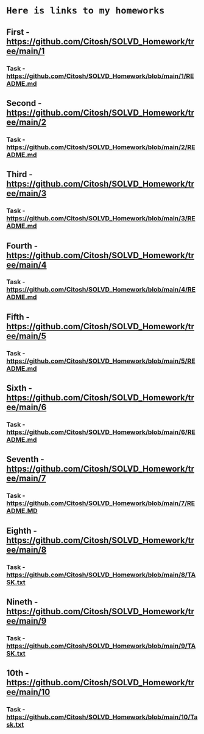 # `Here is links to my homeworks`

## First    - https://github.com/Citosh/SOLVD_Homework/tree/main/1
### Task    - https://github.com/Citosh/SOLVD_Homework/blob/main/1/README.md

## Second   - https://github.com/Citosh/SOLVD_Homework/tree/main/2
### Task    - https://github.com/Citosh/SOLVD_Homework/blob/main/2/README.md

## Third    - https://github.com/Citosh/SOLVD_Homework/tree/main/3
### Task    - https://github.com/Citosh/SOLVD_Homework/blob/main/3/README.md

## Fourth   - https://github.com/Citosh/SOLVD_Homework/tree/main/4
### Task    - https://github.com/Citosh/SOLVD_Homework/blob/main/4/README.md

## Fifth    - https://github.com/Citosh/SOLVD_Homework/tree/main/5
### Task    - https://github.com/Citosh/SOLVD_Homework/blob/main/5/README.md

## Sixth    - https://github.com/Citosh/SOLVD_Homework/tree/main/6
### Task    - https://github.com/Citosh/SOLVD_Homework/blob/main/6/README.md

## Seventh  - https://github.com/Citosh/SOLVD_Homework/tree/main/7 
### Task    - https://github.com/Citosh/SOLVD_Homework/blob/main/7/README.MD

## Eighth   - https://github.com/Citosh/SOLVD_Homework/tree/main/8 
### Task    - https://github.com/Citosh/SOLVD_Homework/blob/main/8/TASK.txt

## Nineth   - https://github.com/Citosh/SOLVD_Homework/tree/main/9
### Task    - https://github.com/Citosh/SOLVD_Homework/blob/main/9/TASK.txt

## 10th     - https://github.com/Citosh/SOLVD_Homework/tree/main/10
### Task    - https://github.com/Citosh/SOLVD_Homework/blob/main/10/Task.txt

